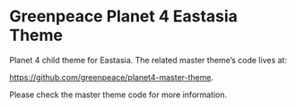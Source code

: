 # Greenpeace Planet 4 Eastasia Theme

Planet 4 child theme for Eastasia. The related master theme’s code lives at:

https://github.com/greenpeace/planet4-master-theme.

Please check the master theme code for more information. 

